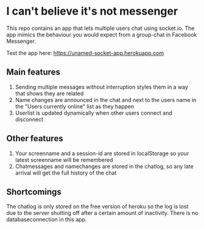 # I can't believe it's not messenger

This repo contains an app that lets multiple users chat using socket.io.
The app mimics the behaviour you would expect from a group-chat in Facebook Messenger.

Test the app here: https://unamed-socket-app.herokuapp.com

## Main features
1. Sending multiple messages without interruption styles them in a way that shows they are related
2. Name changes are announced in the chat and next to the users name in the "Users currently online" list as they happen
3. Userlist is updated dynamically when other users connect and disconnect

## Other features
1. Your screenname and a session-id are stored in localStorage so your latest screenname will be remembered
2. Chatmessages and namechanges are stored in the chatlog, so any late arrival will get the full history of the chat

## Shortcomings
The chatlog is only stored on the free version of heroku so the log is lost due to the server shutting off after a certain amount of inactivity. There is no databaseconnection in this app.
